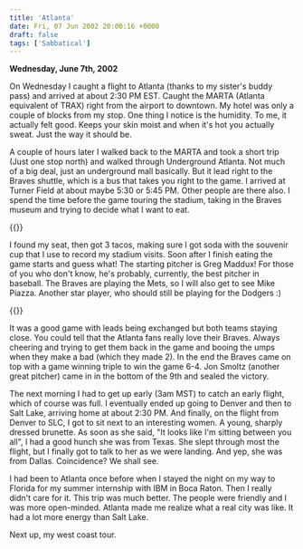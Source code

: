 ```yaml
---
title: 'Atlanta'
date: Fri, 07 Jun 2002 20:00:16 +0000
draft: false
tags: ['Sabbatical']
---
```


**Wednesday, June 7th, 2002** 

On Wednesday I caught a flight to Atlanta 
(thanks to my sister's buddy pass) and arrived at about 2:30 PM EST. Caught 
the MARTA (Atlanta equivalent of TRAX) right from the airport to downtown. 
My hotel was only a couple of blocks from my stop. One thing I notice is the 
humidity. To me, it actually felt good. Keeps your skin moist and when it's 
hot you actually sweat. Just the way it should be. 

A couple of hours later I walked back to the MARTA and took a short trip 
(Just one stop north) and walked through Underground Atlanta. Not much of a 
big deal, just an underground mall basically. But it lead right to the Braves 
shuttle, which is a bus that takes you right to the game. I arrived at Turner 
Field at about maybe 5:30 or 5:45 PM. Other people are there also. I spend the 
time before the game touring the stadium, taking in the Braves museum and trying 
to decide what I want to eat.

{{<img-center src="/images/Front_Gate-300x225.jpg" title="Turner Field">}}

I found my seat, then got 3 tacos, making sure I got soda with the souvenir 
cup that I use to record my stadium visits. Soon after I finish eating the 
game starts and guess what! The starting pitcher is Greg Maddux! For those 
of you who don't know, he's probably, currently, the best pitcher in 
baseball. The Braves are playing the Mets, so I will also get to see Mike 
Piazza. Another star player, who should still be playing for the Dodgers :) 

{{<img-center src="/images/Mike_Piazza.jpg" title="Mike Piazza">}}

It was a good game with leads being exchanged but both teams staying close. 
You could tell that the Atlanta fans really love their Braves. Always 
cheering and trying to get them back in the game and booing the umps when 
they make a bad (which they made 2). In the end the Braves came on top with 
a game winning triple to win the game 6-4. Jon Smoltz (another great pitcher) 
came in in the bottom of the 9th and sealed the victory. 

The next morning I had to get up early (3am MST) to catch an early flight, 
which of course was full. I eventually ended up going to Denver and then to 
Salt Lake, arriving home at about 2:30 PM. And finally, on the flight from 
Denver to SLC, I got to sit next to an interesting women. A young, sharply 
dressed brunette. As soon as she said, "It looks like I'm sitting between 
you all", I had a good hunch she was from Texas. She slept through most the 
flight, but I finally got to talk to her as we were landing. And yep, she 
was from Dallas. Coincidence? We shall see.

I had been to Atlanta once before when I stayed the night on my way to 
Florida for my summer internship with IBM in Boca Raton. Then I really 
didn't care for it. This trip was much better. The people were friendly and 
I was more open-minded. Atlanta made me realize what a real city was like. It 
had a lot more energy than Salt Lake. 

Next up, my west coast tour. 

